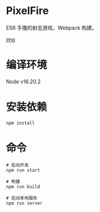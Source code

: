 # PixelFire
ES6 手撸的射击游戏，Webpack 构建。

[img](./doc/1.gif)

# 编译环境
Node v16.20.2

# 安装依赖
```shell
npm install
```

# 命令
```shell
# 启动开发
npm run start

# 构建
npm run build

# 启动本地服务
npm run server
```
